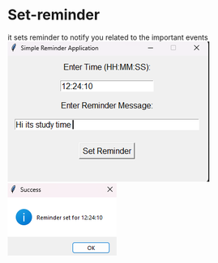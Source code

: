 # Set-reminder
it sets reminder to notify you related to the important events 
![set](https://github.com/Sanjeevwiz/Set-reminder/blob/3892d1bea2c0f89ba3dfe93e3d070e7544031b3c/Screenshot%202024-11-23%20230938.png)
![set](https://github.com/Sanjeevwiz/Set-reminder/blob/535c06d2c04c879b2b4e7e35efb736e016e710c1/Screenshot%202024-11-23%20230946.png)
